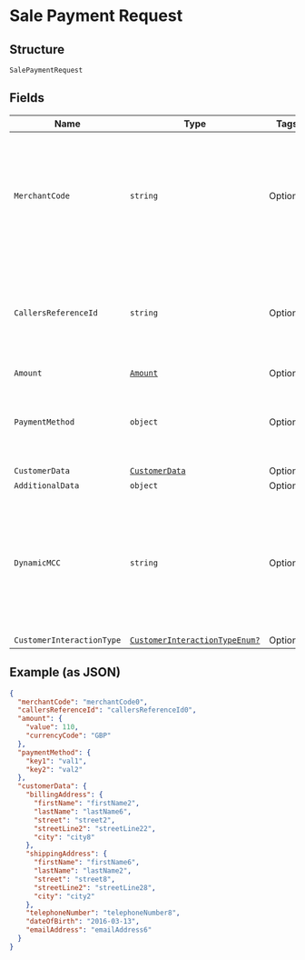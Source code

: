 
# Sale Payment Request

## Structure

`SalePaymentRequest`

## Fields

| Name | Type | Tags | Description |
|  --- | --- | --- | --- |
| `MerchantCode` | `string` | Optional | The merchant account identifier we geve you under which you want to process this transaction. |
| `CallersReferenceId` | `string` | Optional | Your reference value for this payment that is carried thru to reporting. |
| `Amount` | [`Amount`](../../doc/models/amount.md) | Optional | - |
| `PaymentMethod` | `object` | Optional | The type and required details of a payment method to use. |
| `CustomerData` | [`CustomerData`](../../doc/models/customer-data.md) | Optional | - |
| `AdditionalData` | `object` | Optional | - |
| `DynamicMCC` | `string` | Optional | The merchant category code (MCC) is a four-digit number, which relates to a particular market segment. |
| `CustomerInteractionType` | [`CustomerInteractionTypeEnum?`](../../doc/models/customer-interaction-type-enum.md) | Optional | - |

## Example (as JSON)

```json
{
  "merchantCode": "merchantCode0",
  "callersReferenceId": "callersReferenceId0",
  "amount": {
    "value": 110,
    "currencyCode": "GBP"
  },
  "paymentMethod": {
    "key1": "val1",
    "key2": "val2"
  },
  "customerData": {
    "billingAddress": {
      "firstName": "firstName2",
      "lastName": "lastName6",
      "street": "street2",
      "streetLine2": "streetLine22",
      "city": "city8"
    },
    "shippingAddress": {
      "firstName": "firstName6",
      "lastName": "lastName2",
      "street": "street8",
      "streetLine2": "streetLine28",
      "city": "city2"
    },
    "telephoneNumber": "telephoneNumber8",
    "dateOfBirth": "2016-03-13",
    "emailAddress": "emailAddress6"
  }
}
```

